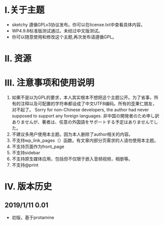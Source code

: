 # I.关于主题 #

- sketchy 遵循GPLv3协议发布。你可以在license.txt中查看具体内容。
- WP4.9.8标准版测试通过。未经过中文版测试。
- 你可以随意使用和修改这个主题,再次发布请遵循GPL。

# II. 资源 #

# III. 注意事项和使用说明 #
1. 如果不是以为GPL的要求，本人其实根本不想把这个主题公开。为了省事，所有的注释以及可配置的字符串都设成了中文UTF8编码。所有的歪果仁朋友，对不起了。
	Sorry for non-Chinese developers, the author had never supposed to support any foreign languages.
	非中国の開発者のため申し訳ありませんが、著者は、任意の外国語をサポートする予定はありませんでした。
2. 不建议多用户使用本主题。因为本人删除了author相关的内容。
3. 不支持wp_link_pages（）函数。有文章内部分页需求的人请勿使用本主题。
4. 不支持页面作为front_page
5. 不支持sidebar
6. 不支持原生媒体应用，包括但不仅限于嵌入音频视频，相册等。
7. 不支持@print

# IV. 版本历史 #

## 2019/1/11 0.01 ##

- 初版，基于protamine
